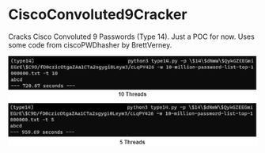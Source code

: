 # CiscoConvoluted9Cracker
Cracks Cisco Convoluted 9 Passwords (Type 14). Just a POC for now. Uses some code from ciscoPWDhasher by BrettVerney.


![How to use it](cisco14.png)
